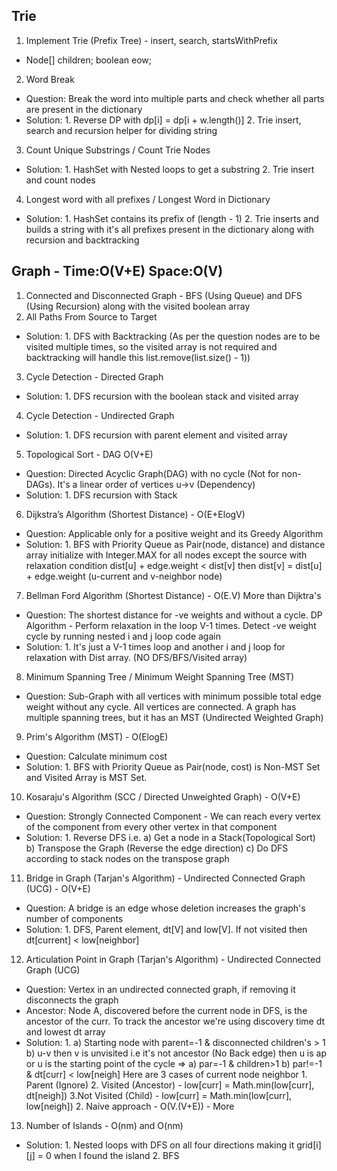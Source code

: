 ## Trie
1. Implement Trie (Prefix Tree) - insert, search, startsWithPrefix
- Node[] children; boolean eow;
2. Word Break 
- Question: Break the word into multiple parts and check whether all parts are present in the dictionary
- Solution: 1. Reverse DP with dp[i] = dp[i + w.length()] 2. Trie insert, search and recursion helper for dividing string 
3. Count Unique Substrings / Count Trie Nodes
- Solution: 1. HashSet with Nested loops to get a substring 2. Trie insert and count nodes
4. Longest word with all prefixes / Longest Word in Dictionary
- Solution: 1. HashSet contains its prefix of (length - 1) 2. Trie inserts and builds a string with it's all prefixes present in the dictionary along with recursion and backtracking
## Graph - Time:O(V+E) Space:O(V)
1. Connected and Disconnected Graph - BFS (Using Queue) and DFS (Using Recursion) along with the visited boolean array
2. All Paths From Source to Target
- Solution: 1. DFS with Backtracking (As per the question nodes are to be visited multiple times, so the visited array is not required and backtracking will handle this list.remove(list.size() - 1))
3. Cycle Detection - Directed Graph
- Solution: 1. DFS recursion with the boolean stack and visited array
4. Cycle Detection - Undirected Graph
- Solution: 1. DFS recursion with parent element and visited array
5. Topological Sort - DAG O(V+E)
- Question: Directed Acyclic Graph(DAG) with no cycle (Not for non-DAGs). It's a linear order of vertices u->v (Dependency)
- Solution: 1. DFS recursion with Stack
6. Dijkstra’s Algorithm (Shortest Distance) - O(E+ElogV)
- Question: Applicable only for a positive weight and its Greedy Algorithm
- Solution: 1. BFS with Priority Queue as Pair(node, distance) and distance array initialize with Integer.MAX for all nodes except the source with relaxation condition dist[u] + edge.weight < dist[v] then dist[v] = dist[u] + edge.weight (u-current and v-neighbor node)
7. Bellman Ford Algorithm (Shortest Distance) - O(E.V) More than Dijktra's 
- Question: The shortest distance for -ve weights and without a cycle. DP Algorithm - Perform relaxation in the loop V-1 times.
  Detect -ve weight cycle by running nested i and j loop code again
- Solution: 1. It's just a V-1 times loop and another i and j loop for relaxation with Dist array. (NO DFS/BFS/Visited array)
8. Minimum Spanning Tree / Minimum Weight Spanning Tree (MST)
- Question: Sub-Graph with all vertices with minimum possible total edge weight without any cycle. All vertices are connected. A graph has multiple spanning trees, but it has an MST (Undirected Weighted Graph)
9. Prim's Algorithm (MST) - O(ElogE)
- Question: Calculate minimum cost
- Solution: 1. BFS with Priority Queue as Pair(node, cost) is Non-MST Set and Visited Array is MST Set.
10. Kosaraju's Algorithm (SCC / Directed Unweighted Graph) - O(V+E)
- Question: Strongly Connected Component - We can reach every vertex of the component from every other vertex in that component
- Solution: 1. Reverse DFS i.e. a) Get a node in a Stack(Topological Sort) b) Transpose the Graph (Reverse the edge direction) c) Do DFS according to stack nodes on the transpose graph
11. Bridge in Graph (Tarjan's Algorithm) - Undirected Connected Graph (UCG) - O(V+E)
- Question: A bridge is an edge whose deletion increases the graph's number of components
- Solution: 1. DFS, Parent element, dt[V] and low[V]. If not visited then dt[current] < low[neighbor]
12. Articulation Point in Graph (Tarjan's Algorithm) - Undirected Connected Graph (UCG)
- Question: Vertex in an undirected connected graph, if removing it disconnects the graph
- Ancestor: Node A, discovered before the current node in DFS, is the ancestor of the curr. To track the ancestor we're using discovery time dt and lowest dt array
- Solution: 1. a) Starting node with parent=-1 & disconnected children's > 1 b) u-v then v is unvisited i.e it's not ancestor (No Back edge) then u is ap or u is the starting point of the cycle => a) par=-1 & children>1 b) par!=-1 & dt[curr] < low[neigh]
Here are 3 cases of current node neighbor 1. Parent (Ignore) 2. Visited (Ancestor) - low[curr] = Math.min(low[curr], dt[neigh]) 3.Not Visited (Child) - low[curr] = Math.min(low[curr], low[neigh]) 2. Naive approach - O(V.(V+E)) - More
13. Number of Islands - O(nm) and O(nm)
- Solution: 1. Nested loops with DFS on all four directions making it grid[i][j] = 0 when I found the island 2. BFS
